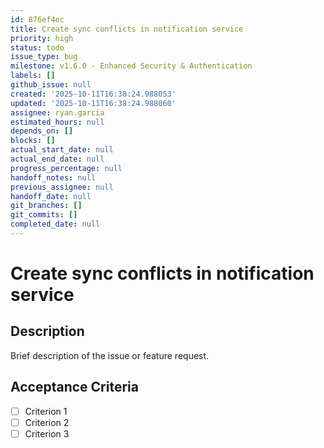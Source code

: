 ```yaml
---
id: 876ef4ec
title: Create sync conflicts in notification service
priority: high
status: todo
issue_type: bug
milestone: v1.6.0 - Enhanced Security & Authentication
labels: []
github_issue: null
created: '2025-10-11T16:38:24.988053'
updated: '2025-10-11T16:38:24.988060'
assignee: ryan.garcia
estimated_hours: null
depends_on: []
blocks: []
actual_start_date: null
actual_end_date: null
progress_percentage: null
handoff_notes: null
previous_assignee: null
handoff_date: null
git_branches: []
git_commits: []
completed_date: null
---
```


# Create sync conflicts in notification service

## Description

Brief description of the issue or feature request.

## Acceptance Criteria

- [ ] Criterion 1
- [ ] Criterion 2
- [ ] Criterion 3